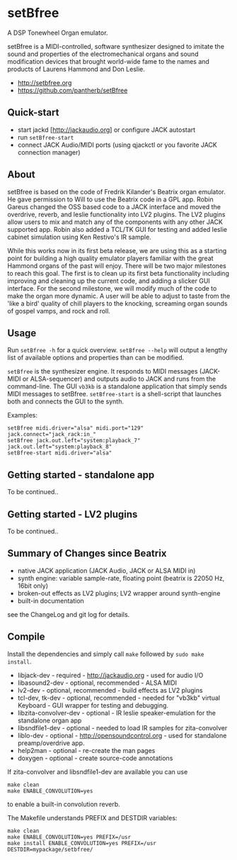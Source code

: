setBfree
========

A DSP Tonewheel Organ emulator.

setBfree is a MIDI-controlled, software synthesizer designed to imitate the
sound and properties of the electromechanical organs and sound modification
devices that brought world-wide fame to the names and products of Laurens
Hammond and Don Leslie.

*   http://setbfree.org
*   https://github.com/pantherb/setBfree

Quick-start
-----------

 - start jackd [http://jackaudio.org] or configure JACK autostart
 - run `setBfree-start`
 - connect JACK Audio/MIDI ports (using qjackctl or you favorite JACK
   connection manager)

About
-----

setBfree is based on the code of Fredrik Kilander's Beatrix organ emulator. He
gave permission to Will to use the Beatrix code in a GPL app. Robin Gareus
changed the OSS based code to a JACK interface and moved the overdrive, reverb,
and leslie functionality into LV2 plugins. The LV2 plugins allow users to mix
and match any of the components with any other JACK supported app. Robin also
added a TCL/TK GUI for testing and added leslie cabinet simulation using Ken
Restivo's IR sample.

While this works now in its first beta release, we are using this as a starting
point for building a high quality emulator players familiar with the great
Hammond organs of the past will enjoy. There will be two major milestones to
reach this goal. The first is to clean up its first beta functionality
including improving and cleaning up the current code, and adding a slicker GUI
interface. For the second milestone, we will modify much of the code to make
the organ more dynamic. A user will be able to adjust to taste from the 'like a
bird' quality of chill players to the knocking, screaming organ sounds of
gospel vamps, and rock and roll.


Usage
-----

Run `setBfree -h` for a quick overview. `setBfree --help` will output a
lengthy list of available options and properties than can be modified.

`setBfree` is the synthesizer engine. It responds to MIDI messages (JACK-MIDI
or ALSA-sequencer) and outputs audio to JACK and runs from the command-line.
The GUI `vb3kb` is a standalone application that simply sends MIDI messages to
setBfree. `setBfree-start` is a shell-script that launches both and connects
the GUI to the synth.

Examples:

	setBfree midi.driver="alsa" midi.port="129" jack.connect="jack_rack:in_"
	setBfree jack.out.left="system:playback_7" jack.out.left="system:playback_8"
	setBfree-start midi.driver="alsa"


Getting started - standalone app
--------------------------------

To be continued..


Getting started - LV2 plugins
-----------------------------

To be continued..

Summary of Changes since Beatrix
--------------------------------

*   native JACK application (JACK Audio, JACK or ALSA MIDI in)
*   synth engine: variable sample-rate, floating point (beatrix is 22050 Hz, 16bit only)
*   broken-out effects as LV2 plugins; LV2 wrapper around synth-engine
*   built-in documentation

see the ChangeLog and git log for details.


Compile
-------

Install the dependencies and simply call `make` followed by `sudo make install`.

*   libjack-dev - required - http://jackaudio.org - used for audio I/O
*   libasound2-dev - optional, recommended - ALSA MIDI 
*   lv2-dev - optional, recommended - build effects as LV2 plugins
*   tcl-dev, tk-dev - optional, recommended - needed for "vb3kb" virtual Keyboard - GUI wrapper for testing and debugging.
*   libzita-convolver-dev - optional - IR leslie speaker-emulation for the standalone organ app
*   libsndfile1-dev - optional - needed to load IR samples for zita-convolver
*   liblo-dev - optional - http://opensoundcontrol.org - used for standalone preamp/overdrive app.
*   help2man - optional - re-create the man pages
*   doxygen - optional - create source-code annotations


If zita-convolver and libsndfile1-dev are available you can use

	make clean
	make ENABLE_CONVOLUTION=yes

to enable a built-in convolution reverb.


The Makefile understands PREFIX and DESTDIR variables:

	make clean
	make ENABLE_CONVOLUTION=yes PREFIX=/usr
	make install ENABLE_CONVOLUTION=yes PREFIX=/usr DESTDIR=mypackage/setbfree/


